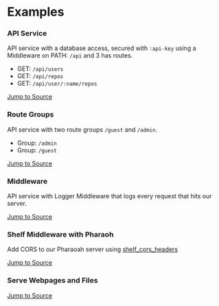 # Examples

### API Service

API service with a database access, secured with `:api-key` using a Middleware on PATH: `/api` and 3 has routes.

- GET: `/api/users`
- GET: `/api/repos`
- GET: `/api/user/:name/repos`

[Jump to Source](https://github.com/codekeyz/pharaoh/tree/main/pharaoh_examples/lib/api_service)

### Route Groups

API service with two route groups `/guest` and `/admin`.

- Group: `/admin`
- Group: `/guest`

[Jump to Source](https://github.com/codekeyz/pharaoh/tree/main/pharaoh_examples/lib/route_groups/index.dart)

### Middleware

API service with Logger Middleware that logs every request that hits our server.

[Jump to Source](https://github.com/codekeyz/pharaoh/tree/main/pharaoh_examples/lib/middleware/index.dart)

### Shelf Middleware with Pharaoh

Add CORS to our Pharaoah server using [shelf_cors_headers](https://pub.dev/packages/shelf_cors_headers)

[Jump to Source](https://github.com/codekeyz/pharaoh/tree/main/pharaoh_examples/lib/shelf_middleware/index.dart)

### Serve Webpages and Files

[Jump to Source](https://github.com/codekeyz/pharaoh/tree/main/pharaoh_examples/lib/serve_files/index.dart)
